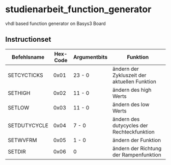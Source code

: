 # studienarbeit_function_generator
vhdl based function generator on Basys3 Board

## Instructionset

Befehlsname  | Hex-Code | Argumentbits | Funktion
-------------|----------|--------------|-----------------
SETCYCTICKS  | 0x01     | 23 - 0       | ändern der Zykluszeit der aktuellen Funktion
SETHIGH      | 0x02     | 11 - 0       | ändern des high Werts
SETLOW       | 0x03     | 11 - 0       | ändern des low Werts
SETDUTYCYCLE | 0x04     | 7 - 0        | ändern des dutycycles der Rechteckfunktion
SETWVFRM     | 0x05     | 1 - 0        | ändern der Funktion 
SETDIR       | 0x06     | 0            | ändern der Richtung der Rampenfunktion

